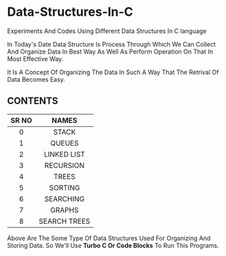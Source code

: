 
# Data-Structures-In-C
Experiments And Codes Using Different Data Structures In C language

In Today's Date Data Structure Is Process Through Which We Can Collect And Organize Data In Best Way As Well As Perform Operation On That In Most Effective Way.

It Is A Concept Of Organizing The Data In Such A Way That The Retrival Of Data Becomes Easy.

## CONTENTS

| SR NO |   NAMES     |
| :---: |     :---:   |
|0      | STACK       |
|1      | QUEUES      |
|2      | LINKED LIST |
|3      | RECURSION   |
|4      | TREES       |
|5      | SORTING     |
|6      | SEARCHING   |
|7      | GRAPHS      |
|8      | SEARCH TREES|

Above Are The Some Type Of Data Structures Used For Organizing And Storing Data.
So We'll Use **Turbo C Or Code Blocks** To Run This Programs.


